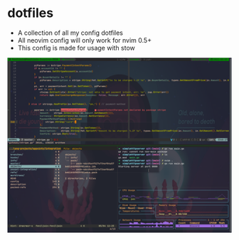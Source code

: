 # dotfiles

- A collection of all my config dotfiles
- All neovim config will only work for nvim 0.5+
- This config is made for usage with stow

![Preview](SetupScreenshot.png)

